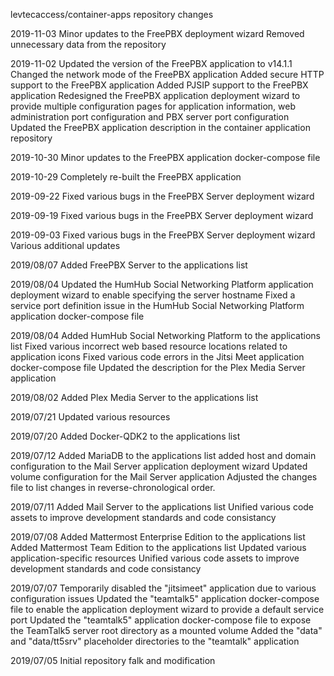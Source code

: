 levtecaccess/container-apps repository changes


2019-11-03
Minor updates to the FreePBX deployment wizard
Removed unnecessary data from the repository

2019-11-02
Updated the version of the FreePBX application to v14.1.1
Changed the network mode of the FreePBX application
Added secure HTTP support to the FreePBX application
Added PJSIP support to the FreePBX application
Redesigned the FreePBX application deployment wizard to provide multiple configuration pages for application information, web administration port configuration and PBX server port configuration
Updated the FreePBX application description in the container application repository

2019-10-30
Minor updates to the FreePBX application docker-compose file

2019-10-29
Completely re-built the FreePBX application

2019-09-22
Fixed various bugs in the FreePBX Server deployment wizard

2019-09-19
Fixed various bugs in the FreePBX Server deployment wizard

2019-09-03
Fixed various bugs in the FreePBX Server deployment wizard
Various additional updates

2019/08/07
Added FreePBX Server to the applications list

2019/08/04
Updated the HumHub Social Networking Platform application deployment wizard to enable specifying the server hostname
Fixed a service port definition issue in the HumHub Social Networking Platform application docker-compose file

2019/08/04
Added HumHub Social Networking Platform to the applications list
Fixed various incorrect web based resource locations related to application icons
Fixed various code errors in the Jitsi Meet application docker-compose file
Updated the description for the Plex Media Server application

2019/08/02
Added Plex Media Server to the applications list

2019/07/21
Updated various resources

2019/07/20
Added Docker-QDK2 to the applications list

2019/07/12
Added MariaDB to the applications list
added host and domain configuration to the Mail Server application deployment wizard
Updated volume configuration for the Mail Server application
Adjusted the changes file to list changes in reverse-chronological order.

2019/07/11
Added Mail Server to the applications list
Unified various code assets to improve development standards and code consistancy

2019/07/08
Added Mattermost Enterprise Edition to the applications list
Added Mattermost Team Edition to the applications list
Updated various application-specific resources
Unified various code assets to improve development standards and code consistancy

2019/07/07
Temporarily disabled the "jitsimeet" application due to various configuration issues
Updated the "teamtalk5" application docker-compose file to enable the application deployment wizard to provide a default service port
Updated the "teamtalk5" application docker-compose file to expose the TeamTalk5 server root directory as a mounted volume
Added the "data" and "data/tt5srv" placeholder directories to the "teamtalk" application

2019/07/05
Initial repository falk and modification

